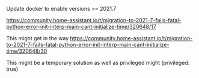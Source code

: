 Update docker to enable versions >= 2021.7

https://community.home-assistant.io/t/migration-to-2021-7-fails-fatal-python-error-init-interp-main-cant-initialize-time/320648/17

This might get in the way
https://community.home-assistant.io/t/migration-to-2021-7-fails-fatal-python-error-init-interp-main-cant-initialize-time/320648/30

This might be a temporary solution as well as privileged might (privileged: true)